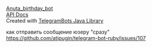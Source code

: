 

[Anuta_birthday_bot](t.me/anuta_birthday_bot) \
[API Docs](https://core.telegram.org/bots/api) \
Created with [TelegramBots Java Library](https://github.com/rubenlagus/TelegramBots)

как отправить сообщение юзеру "сразу"
https://github.com/atipugin/telegram-bot-ruby/issues/107